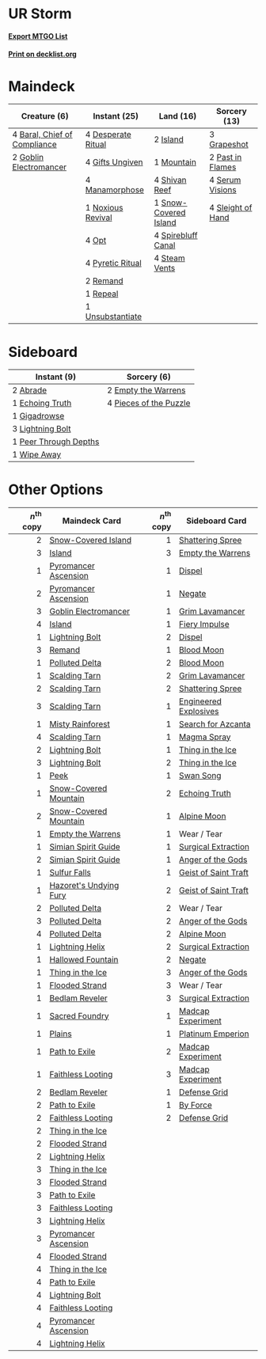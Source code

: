 # UR Storm

#### [Export MTGO List](../collection/UR%20Storm/UR%20Storm.txt)
#### [Print on decklist.org](http://decklist.org/?deckmain=4%09Baral,%20Chief%20of%20Compliance%0A4%09Desperate%20Ritual%0A4%09Gifts%20Ungiven%0A2%09Goblin%20Electromancer%0A3%09Grapeshot%0A2%09Island%0A4%09Manamorphose%0A1%09Mountain%0A1%09Noxious%20Revival%0A4%09Opt%0A2%09Past%20in%20Flames%0A4%09Pyretic%20Ritual%0A2%09Remand%0A1%09Repeal%0A4%09Serum%20Visions%0A4%09Shivan%20Reef%0A4%09Sleight%20of%20Hand%0A1%09Snow-Covered%20Island%0A4%09Spirebluff%20Canal%0A4%09Steam%20Vents%0A1%09Unsubstantiate&deckside=2%09Abrade%0A1%09Echoing%20Truth%0A2%09Empty%20the%20Warrens%0A1%09Gigadrowse%0A3%09Lightning%20Bolt%0A1%09Peer%20Through%20Depths%0A4%09Pieces%20of%20the%20Puzzle%0A1%09Wipe%20Away)
# Maindeck

|                                             Creature (6)                                              |                                        Instant (25)                                         |                                           Land (16)                                            |                                       Sorcery (13)                                        |
|-------------------------------------------------------------------------------------------------------|---------------------------------------------------------------------------------------------|------------------------------------------------------------------------------------------------|-------------------------------------------------------------------------------------------|
|4 [Baral, Chief of Compliance](http://gatherer.wizards.com/Pages/Card/Details.aspx?multiverseid=423695)|4 [Desperate Ritual](http://gatherer.wizards.com/Pages/Card/Details.aspx?multiverseid=370546)|2 [Island](http://gatherer.wizards.com/Pages/Card/Details.aspx?multiverseid=439602)             |3 [Grapeshot](http://gatherer.wizards.com/Pages/Card/Details.aspx?multiverseid=370472)     |
|2 [Goblin Electromancer](http://gatherer.wizards.com/Pages/Card/Details.aspx?multiverseid=425991)      |4 [Gifts Ungiven](http://gatherer.wizards.com/Pages/Card/Details.aspx?multiverseid=370368)   |1 [Mountain](http://gatherer.wizards.com/Pages/Card/Details.aspx?multiverseid=439604)           |2 [Past in Flames](http://gatherer.wizards.com/Pages/Card/Details.aspx?multiverseid=425930)|
|                                                                                                       |4 [Manamorphose](http://gatherer.wizards.com/Pages/Card/Details.aspx?multiverseid=370568)    |4 [Shivan Reef](http://gatherer.wizards.com/Pages/Card/Details.aspx?multiverseid=442806)        |4 [Serum Visions](http://gatherer.wizards.com/Pages/Card/Details.aspx?multiverseid=425874) |
|                                                                                                       |1 [Noxious Revival](http://gatherer.wizards.com/Pages/Card/Details.aspx?multiverseid=230067) |1 [Snow-Covered Island](http://gatherer.wizards.com/Pages/Card/Details.aspx?multiverseid=184813)|4 [Sleight of Hand](http://gatherer.wizards.com/Pages/Card/Details.aspx?multiverseid=6529) |
|                                                                                                       |4 [Opt](http://gatherer.wizards.com/Pages/Card/Details.aspx?multiverseid=435217)             |4 [Spirebluff Canal](http://gatherer.wizards.com/Pages/Card/Details.aspx?multiverseid=417822)   |                                                                                           |
|                                                                                                       |4 [Pyretic Ritual](http://gatherer.wizards.com/Pages/Card/Details.aspx?multiverseid=205067)  |4 [Steam Vents](http://gatherer.wizards.com/Pages/Card/Details.aspx?multiverseid=405109)        |                                                                                           |
|                                                                                                       |2 [Remand](http://gatherer.wizards.com/Pages/Card/Details.aspx?multiverseid=397881)          |                                                                                                |                                                                                           |
|                                                                                                       |1 [Repeal](http://gatherer.wizards.com/Pages/Card/Details.aspx?multiverseid=397667)          |                                                                                                |                                                                                           |
|                                                                                                       |1 [Unsubstantiate](http://gatherer.wizards.com/Pages/Card/Details.aspx?multiverseid=414374)  |                                                                                                |                                                                                           |


# Sideboard

|                                          Instant (9)                                           |                                           Sorcery (6)                                           |
|------------------------------------------------------------------------------------------------|-------------------------------------------------------------------------------------------------|
|2 [Abrade](http://gatherer.wizards.com/Pages/Card/Details.aspx?multiverseid=430772)             |2 [Empty the Warrens](http://gatherer.wizards.com/Pages/Card/Details.aspx?multiverseid=370480)   |
|1 [Echoing Truth](http://gatherer.wizards.com/Pages/Card/Details.aspx?multiverseid=370394)      |4 [Pieces of the Puzzle](http://gatherer.wizards.com/Pages/Card/Details.aspx?multiverseid=409821)|
|1 [Gigadrowse](http://gatherer.wizards.com/Pages/Card/Details.aspx?multiverseid=96864)          |                                                                                                 |
|3 [Lightning Bolt](http://gatherer.wizards.com/Pages/Card/Details.aspx?multiverseid=234704)     |                                                                                                 |
|1 [Peer Through Depths](http://gatherer.wizards.com/Pages/Card/Details.aspx?multiverseid=370540)|                                                                                                 |
|1 [Wipe Away](http://gatherer.wizards.com/Pages/Card/Details.aspx?multiverseid=118911)          |                                                                                                 |


# Other Options

|*n*<sup>th</sup> copy|                                          Maindeck Card                                          |*n*<sup>th</sup> copy|                                         Sideboard Card                                         |
|--------------------:|-------------------------------------------------------------------------------------------------|--------------------:|------------------------------------------------------------------------------------------------|
|                    2|[Snow-Covered Island](http://gatherer.wizards.com/Pages/Card/Details.aspx?multiverseid=184813)   |                    1|[Shattering Spree](http://gatherer.wizards.com/Pages/Card/Details.aspx?multiverseid=97233)      |
|                    3|[Island](http://gatherer.wizards.com/Pages/Card/Details.aspx?multiverseid=439602)                |                    3|[Empty the Warrens](http://gatherer.wizards.com/Pages/Card/Details.aspx?multiverseid=370480)    |
|                    1|[Pyromancer Ascension](http://gatherer.wizards.com/Pages/Card/Details.aspx?multiverseid=425933)  |                    1|[Dispel](http://gatherer.wizards.com/Pages/Card/Details.aspx?multiverseid=201562)               |
|                    2|[Pyromancer Ascension](http://gatherer.wizards.com/Pages/Card/Details.aspx?multiverseid=425933)  |                    1|[Negate](http://gatherer.wizards.com/Pages/Card/Details.aspx?multiverseid=447135)               |
|                    3|[Goblin Electromancer](http://gatherer.wizards.com/Pages/Card/Details.aspx?multiverseid=425991)  |                    1|[Grim Lavamancer](http://gatherer.wizards.com/Pages/Card/Details.aspx?multiverseid=234706)      |
|                    4|[Island](http://gatherer.wizards.com/Pages/Card/Details.aspx?multiverseid=439602)                |                    1|[Fiery Impulse](http://gatherer.wizards.com/Pages/Card/Details.aspx?multiverseid=398516)        |
|                    1|[Lightning Bolt](http://gatherer.wizards.com/Pages/Card/Details.aspx?multiverseid=234704)        |                    2|[Dispel](http://gatherer.wizards.com/Pages/Card/Details.aspx?multiverseid=201562)               |
|                    3|[Remand](http://gatherer.wizards.com/Pages/Card/Details.aspx?multiverseid=397881)                |                    1|[Blood Moon](http://gatherer.wizards.com/Pages/Card/Details.aspx?multiverseid=370419)           |
|                    1|[Polluted Delta](http://gatherer.wizards.com/Pages/Card/Details.aspx?multiverseid=405104)        |                    2|[Blood Moon](http://gatherer.wizards.com/Pages/Card/Details.aspx?multiverseid=370419)           |
|                    1|[Scalding Tarn](http://gatherer.wizards.com/Pages/Card/Details.aspx?multiverseid=426069)         |                    2|[Grim Lavamancer](http://gatherer.wizards.com/Pages/Card/Details.aspx?multiverseid=234706)      |
|                    2|[Scalding Tarn](http://gatherer.wizards.com/Pages/Card/Details.aspx?multiverseid=426069)         |                    2|[Shattering Spree](http://gatherer.wizards.com/Pages/Card/Details.aspx?multiverseid=97233)      |
|                    3|[Scalding Tarn](http://gatherer.wizards.com/Pages/Card/Details.aspx?multiverseid=426069)         |                    1|[Engineered Explosives](http://gatherer.wizards.com/Pages/Card/Details.aspx?multiverseid=370549)|
|                    1|[Misty Rainforest](http://gatherer.wizards.com/Pages/Card/Details.aspx?multiverseid=426065)      |                    1|[Search for Azcanta](http://gatherer.wizards.com/Pages/Card/Details.aspx?multiverseid=435226)   |
|                    4|[Scalding Tarn](http://gatherer.wizards.com/Pages/Card/Details.aspx?multiverseid=426069)         |                    1|[Magma Spray](http://gatherer.wizards.com/Pages/Card/Details.aspx?multiverseid=338470)          |
|                    2|[Lightning Bolt](http://gatherer.wizards.com/Pages/Card/Details.aspx?multiverseid=234704)        |                    1|[Thing in the Ice](http://gatherer.wizards.com/Pages/Card/Details.aspx?multiverseid=409836)     |
|                    3|[Lightning Bolt](http://gatherer.wizards.com/Pages/Card/Details.aspx?multiverseid=234704)        |                    2|[Thing in the Ice](http://gatherer.wizards.com/Pages/Card/Details.aspx?multiverseid=409836)     |
|                    1|[Peek](http://gatherer.wizards.com/Pages/Card/Details.aspx?multiverseid=30686)                   |                    1|[Swan Song](http://gatherer.wizards.com/Pages/Card/Details.aspx?multiverseid=420715)            |
|                    1|[Snow-Covered Mountain](http://gatherer.wizards.com/Pages/Card/Details.aspx?multiverseid=184814) |                    2|[Echoing Truth](http://gatherer.wizards.com/Pages/Card/Details.aspx?multiverseid=370394)        |
|                    2|[Snow-Covered Mountain](http://gatherer.wizards.com/Pages/Card/Details.aspx?multiverseid=184814) |                    1|[Alpine Moon](http://gatherer.wizards.com/Pages/Card/Details.aspx?multiverseid=447264)          |
|                    1|[Empty the Warrens](http://gatherer.wizards.com/Pages/Card/Details.aspx?multiverseid=370480)     |                    1|Wear / Tear                                                                                     |
|                    1|[Simian Spirit Guide](http://gatherer.wizards.com/Pages/Card/Details.aspx?multiverseid=442137)   |                    1|[Surgical Extraction](http://gatherer.wizards.com/Pages/Card/Details.aspx?multiverseid=397706)  |
|                    2|[Simian Spirit Guide](http://gatherer.wizards.com/Pages/Card/Details.aspx?multiverseid=442137)   |                    1|[Anger of the Gods](http://gatherer.wizards.com/Pages/Card/Details.aspx?multiverseid=438682)    |
|                    1|[Sulfur Falls](http://gatherer.wizards.com/Pages/Card/Details.aspx?multiverseid=241987)          |                    1|[Geist of Saint Traft](http://gatherer.wizards.com/Pages/Card/Details.aspx?multiverseid=409577) |
|                    1|[Hazoret's Undying Fury](http://gatherer.wizards.com/Pages/Card/Details.aspx?multiverseid=430785)|                    2|[Geist of Saint Traft](http://gatherer.wizards.com/Pages/Card/Details.aspx?multiverseid=409577) |
|                    2|[Polluted Delta](http://gatherer.wizards.com/Pages/Card/Details.aspx?multiverseid=405104)        |                    2|Wear / Tear                                                                                     |
|                    3|[Polluted Delta](http://gatherer.wizards.com/Pages/Card/Details.aspx?multiverseid=405104)        |                    2|[Anger of the Gods](http://gatherer.wizards.com/Pages/Card/Details.aspx?multiverseid=438682)    |
|                    4|[Polluted Delta](http://gatherer.wizards.com/Pages/Card/Details.aspx?multiverseid=405104)        |                    2|[Alpine Moon](http://gatherer.wizards.com/Pages/Card/Details.aspx?multiverseid=447264)          |
|                    1|[Lightning Helix](http://gatherer.wizards.com/Pages/Card/Details.aspx?multiverseid=205361)       |                    2|[Surgical Extraction](http://gatherer.wizards.com/Pages/Card/Details.aspx?multiverseid=397706)  |
|                    1|[Hallowed Fountain](http://gatherer.wizards.com/Pages/Card/Details.aspx?multiverseid=405100)     |                    2|[Negate](http://gatherer.wizards.com/Pages/Card/Details.aspx?multiverseid=447135)               |
|                    1|[Thing in the Ice](http://gatherer.wizards.com/Pages/Card/Details.aspx?multiverseid=409836)      |                    3|[Anger of the Gods](http://gatherer.wizards.com/Pages/Card/Details.aspx?multiverseid=438682)    |
|                    1|[Flooded Strand](http://gatherer.wizards.com/Pages/Card/Details.aspx?multiverseid=405098)        |                    3|Wear / Tear                                                                                     |
|                    1|[Bedlam Reveler](http://gatherer.wizards.com/Pages/Card/Details.aspx?multiverseid=414415)        |                    3|[Surgical Extraction](http://gatherer.wizards.com/Pages/Card/Details.aspx?multiverseid=397706)  |
|                    1|[Sacred Foundry](http://gatherer.wizards.com/Pages/Card/Details.aspx?multiverseid=405106)        |                    1|[Madcap Experiment](http://gatherer.wizards.com/Pages/Card/Details.aspx?multiverseid=417695)    |
|                    1|[Plains](http://gatherer.wizards.com/Pages/Card/Details.aspx?multiverseid=439601)                |                    1|[Platinum Emperion](http://gatherer.wizards.com/Pages/Card/Details.aspx?multiverseid=215092)    |
|                    1|[Path to Exile](http://gatherer.wizards.com/Pages/Card/Details.aspx?multiverseid=370408)         |                    2|[Madcap Experiment](http://gatherer.wizards.com/Pages/Card/Details.aspx?multiverseid=417695)    |
|                    1|[Faithless Looting](http://gatherer.wizards.com/Pages/Card/Details.aspx?multiverseid=413670)     |                    3|[Madcap Experiment](http://gatherer.wizards.com/Pages/Card/Details.aspx?multiverseid=417695)    |
|                    2|[Bedlam Reveler](http://gatherer.wizards.com/Pages/Card/Details.aspx?multiverseid=414415)        |                    1|[Defense Grid](http://gatherer.wizards.com/Pages/Card/Details.aspx?multiverseid=425805)         |
|                    2|[Path to Exile](http://gatherer.wizards.com/Pages/Card/Details.aspx?multiverseid=370408)         |                    1|[By Force](http://gatherer.wizards.com/Pages/Card/Details.aspx?multiverseid=426825)             |
|                    2|[Faithless Looting](http://gatherer.wizards.com/Pages/Card/Details.aspx?multiverseid=413670)     |                    2|[Defense Grid](http://gatherer.wizards.com/Pages/Card/Details.aspx?multiverseid=425805)         |
|                    2|[Thing in the Ice](http://gatherer.wizards.com/Pages/Card/Details.aspx?multiverseid=409836)      |                     |                                                                                                |
|                    2|[Flooded Strand](http://gatherer.wizards.com/Pages/Card/Details.aspx?multiverseid=405098)        |                     |                                                                                                |
|                    2|[Lightning Helix](http://gatherer.wizards.com/Pages/Card/Details.aspx?multiverseid=205361)       |                     |                                                                                                |
|                    3|[Thing in the Ice](http://gatherer.wizards.com/Pages/Card/Details.aspx?multiverseid=409836)      |                     |                                                                                                |
|                    3|[Flooded Strand](http://gatherer.wizards.com/Pages/Card/Details.aspx?multiverseid=405098)        |                     |                                                                                                |
|                    3|[Path to Exile](http://gatherer.wizards.com/Pages/Card/Details.aspx?multiverseid=370408)         |                     |                                                                                                |
|                    3|[Faithless Looting](http://gatherer.wizards.com/Pages/Card/Details.aspx?multiverseid=413670)     |                     |                                                                                                |
|                    3|[Lightning Helix](http://gatherer.wizards.com/Pages/Card/Details.aspx?multiverseid=205361)       |                     |                                                                                                |
|                    3|[Pyromancer Ascension](http://gatherer.wizards.com/Pages/Card/Details.aspx?multiverseid=425933)  |                     |                                                                                                |
|                    4|[Flooded Strand](http://gatherer.wizards.com/Pages/Card/Details.aspx?multiverseid=405098)        |                     |                                                                                                |
|                    4|[Thing in the Ice](http://gatherer.wizards.com/Pages/Card/Details.aspx?multiverseid=409836)      |                     |                                                                                                |
|                    4|[Path to Exile](http://gatherer.wizards.com/Pages/Card/Details.aspx?multiverseid=370408)         |                     |                                                                                                |
|                    4|[Lightning Bolt](http://gatherer.wizards.com/Pages/Card/Details.aspx?multiverseid=234704)        |                     |                                                                                                |
|                    4|[Faithless Looting](http://gatherer.wizards.com/Pages/Card/Details.aspx?multiverseid=413670)     |                     |                                                                                                |
|                    4|[Pyromancer Ascension](http://gatherer.wizards.com/Pages/Card/Details.aspx?multiverseid=425933)  |                     |                                                                                                |
|                    4|[Lightning Helix](http://gatherer.wizards.com/Pages/Card/Details.aspx?multiverseid=205361)       |                     |                                                                                                |

